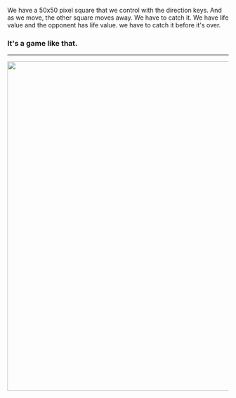 We have a 50x50 pixel square that we control with the direction keys. 
And as we move, the other square moves away. We have to catch it. 
We have life value and the opponent has life value. we have to catch it before it's over.
### It's a game like that.
---
<img src="https://github.com/user-attachments/assets/d4a487c5-599b-4cf1-91e7-3e788316563d" width="750">

